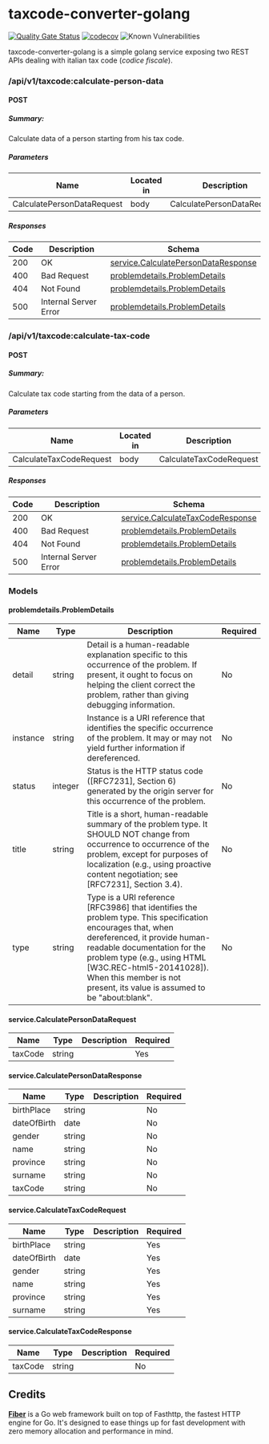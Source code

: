 # taxcode-converter-golang

[![Quality Gate Status](https://sonarcloud.io/api/project_badges/measure?project=AlessandroBagnoli_taxcode-converter-golang&metric=alert_status)](https://sonarcloud.io/summary/new_code?id=AlessandroBagnoli_taxcode-converter-golang) [![codecov](https://codecov.io/gh/AlessandroBagnoli/taxcode-converter-golang/branch/develop/graph/badge.svg?token=9LUSBEJTHE)](https://codecov.io/gh/AlessandroBagnoli/taxcode-converter-golang) ![Known Vulnerabilities](https://snyk.io/test/github/AlessandroBagnoli/taxcode-converter-golang/badge.svg)

taxcode-converter-golang is a simple golang service exposing two REST APIs dealing with italian tax code (_codice
fiscale_).

### /api/v1/taxcode:calculate-person-data

#### POST

##### Summary:

Calculate data of a person starting from his tax code.

##### Parameters

| Name                       | Located in | Description                | Required | Schema                                                                    |
|----------------------------|------------|----------------------------|----------|---------------------------------------------------------------------------|
| CalculatePersonDataRequest | body       | CalculatePersonDataRequest | Yes      | [service.CalculatePersonDataRequest](#service.CalculatePersonDataRequest) |

##### Responses

| Code | Description           | Schema                                                                      |
|------|-----------------------|-----------------------------------------------------------------------------|
| 200  | OK                    | [service.CalculatePersonDataResponse](#service.CalculatePersonDataResponse) |
| 400  | Bad Request           | [problemdetails.ProblemDetails](#problemdetails.ProblemDetails)             |
| 404  | Not Found             | [problemdetails.ProblemDetails](#problemdetails.ProblemDetails)             |
| 500  | Internal Server Error | [problemdetails.ProblemDetails](#problemdetails.ProblemDetails)             |

### /api/v1/taxcode:calculate-tax-code

#### POST

##### Summary:

Calculate tax code starting from the data of a person.

##### Parameters

| Name                    | Located in | Description             | Required | Schema                                                              |
|-------------------------|------------|-------------------------|----------|---------------------------------------------------------------------|
| CalculateTaxCodeRequest | body       | CalculateTaxCodeRequest | Yes      | [service.CalculateTaxCodeRequest](#service.CalculateTaxCodeRequest) |

##### Responses

| Code | Description           | Schema                                                                |
|------|-----------------------|-----------------------------------------------------------------------|
| 200  | OK                    | [service.CalculateTaxCodeResponse](#service.CalculateTaxCodeResponse) |
| 400  | Bad Request           | [problemdetails.ProblemDetails](#problemdetails.ProblemDetails)       |
| 404  | Not Found             | [problemdetails.ProblemDetails](#problemdetails.ProblemDetails)       |
| 500  | Internal Server Error | [problemdetails.ProblemDetails](#problemdetails.ProblemDetails)       |

### Models

#### problemdetails.ProblemDetails

| Name     | Type    | Description                                                                                                                                                                                                                                                                                                      | Required |
|----------|---------|------------------------------------------------------------------------------------------------------------------------------------------------------------------------------------------------------------------------------------------------------------------------------------------------------------------|----------|
| detail   | string  | Detail is a human-readable explanation specific to this occurrence of the problem. If present, it ought to focus on helping the client correct the problem, rather than giving debugging information.                                                                                                            | No       |
| instance | string  | Instance is a URI reference that identifies the specific occurrence of the problem.  It may or may not yield further information if dereferenced.                                                                                                                                                                | No       |
| status   | integer | Status is the HTTP status code ([RFC7231], Section 6) generated by the origin server for this occurrence of the problem.                                                                                                                                                                                         | No       |
| title    | string  | Title is a short, human-readable summary of the problem type.  It SHOULD NOT change from occurrence to occurrence of the problem, except for purposes of localization (e.g., using proactive content negotiation; see [RFC7231], Section 3.4).                                                                   | No       |
| type     | string  | Type is a URI reference [RFC3986] that identifies the problem type. This specification encourages that, when dereferenced, it provide human-readable documentation for the problem type (e.g., using HTML [W3C.REC-html5-20141028]).  When this member is not present, its value is assumed to be "about:blank". | No       |

#### service.CalculatePersonDataRequest

| Name    | Type   | Description | Required |
|---------|--------|-------------|----------|
| taxCode | string |             | Yes      |

#### service.CalculatePersonDataResponse

| Name        | Type   | Description | Required |
|-------------|--------|-------------|----------|
| birthPlace  | string |             | No       |
| dateOfBirth | date   |             | No       |
| gender      | string |             | No       |
| name        | string |             | No       |
| province    | string |             | No       |
| surname     | string |             | No       |
| taxCode     | string |             | No       |

#### service.CalculateTaxCodeRequest

| Name        | Type   | Description | Required |
|-------------|--------|-------------|----------|
| birthPlace  | string |             | Yes      |
| dateOfBirth | date   |             | Yes      |
| gender      | string |             | Yes      |
| name        | string |             | Yes      |
| province    | string |             | Yes      |
| surname     | string |             | Yes      |

#### service.CalculateTaxCodeResponse

| Name    | Type   | Description | Required |
|---------|--------|-------------|----------|
| taxCode | string |             | No       |

## Credits

[**Fiber**](https://gofiber.io/) is a Go web framework built on top of Fasthttp, the fastest HTTP engine for
Go. It's designed to ease things up for fast development with zero memory allocation and performance in mind.